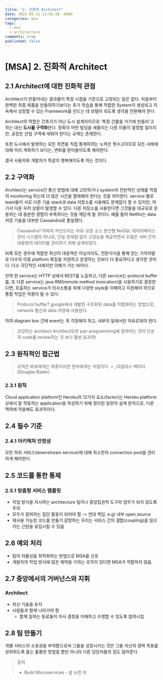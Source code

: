 ```yaml
---
title: "2. 진화적 Architect"
date: 2022-05-15 21:03:28 -0400
categories: msa
tags:
  - msa
  - architecture
comments: true
published: false
---
```

# [MSA] 2. 진화적 Architect
## 2.1 Architect에 대한 진화적 관점
Architect가 만들어내는 결과물이 특정 시점을 기준으로 고정되는 일은 없다. 처음부터 완벽한 최종 제품을 만들려하기보다는 추가 학습을 통해 적합한 System이 생성되고 지속해서 성장할 수 있는 Framework를 만드는 데 보탬이 되도록 생각을 전환해야 한다.

Architect의 역할은 건축가가 아닌 도시 설계자이므로 '특정 건물을 거기에 만들라'고 하는 대신 **도시를 구역화**한다. 정확히 어떤 빌딩을 세울지는 다른 이들이 결정할 일이지만, 공장은 산업 구역에 세워야 한다는 규제는 존재한다.

또한 도시에서 발생하는 모든 측면을 직접 통제하려는 노력은 헛수고이므로 모든 사태에 대해 미리 계획하기 보다는, 변화를 받아들이도록 해야한다.

결국 사용자와 개발자가 똑같이 행복해지도록 하는 것이다.

## 2.2 구역화
Architect는 service간 통신 방법에 대해 고민하거나 system의 전반적인 상태를 적절히 monitoring 하는데 더 많은 시간을 할애해야 한다는 것을 의미한다.
 service 별로 team들이 서로 다른 기술 stack과 data 저장소를 사용해도 문제없다 할 수 있지만, 여기서 다른 우려 상황이 발생할 수 있다.
  다른 저장소를 사용한다면 그것들을 대규모로 운용하는 데 충분한 경험이 부족하다는 것을 깨닫게 될 것이다. 예를 들어 Netflix는 data 저장 기술을 대부분 Cassandra로 통일했다.
> Cassandra?
> 아파치 카산드라는 자유-오픈 소스 분산형 NoSQL 데이터베이스 관리 시스템의 하나로, 단일 장애점 없이 고성능을 제공하면서 수많은 서버 간의 대용량의 데이터를 관리하기 위해 설계되었다.

비록 모든 경우에 적합한 최선의 대응책은 아닐지라도, 전문지식을 통해 얻는 가치야말로 다수의 이종 platform 확장을 지원하고 운영하는 것보다 더 중요하다고 생각한 것이다.  다소 극단적인 사례지만 이해가 가는 바이다.

 만약 한 service는 HTTP 상에서 REST를 노출하고, 다른 service는 protocol buffer를, 또 다른 service는 java RMI(remote method invocation)을 사용하기로 결정한다면, 호출하는 service가 의사소통을 위해 다양한 style을 이해하고 지원해야 하므로 통합 작업은 악몽이 될 수 있다. 
>Protocol buffer?
>google에서 개발한 구조화된 data를 직렬화하는 방법으로, network 통신과 data 저장에 사용된다.

하여 diagram box 간에 event는 꼭 걱정해야 하고, 내부의 일에서만 자유로워야 한다.

> 코딩하는 architect
> Architect또한 pair programming에 참여하는 것이 단순히 code를 review하는 것 보다 훨씬 효과적!

## 2.3 원칙적인 접근법
> 규칙은 바보에게는 복종이지만 현자에게는 지침이다.
	>  		_더글라스 베이더(Douglas Bader)
### 2.3.1 원칙
Cloud application platform인 Heroku의 12가지 요소(factor)는 Heroku platform 상에서 잘 작동하는 application을 작성하기 위해 정리된 일련의 설계 원칙으로, 다른 맥락에 적용해도 효과적이다.

## 2.4 필수 기준
### 2.4.1 아키텍처 안정성
모든 하위 서비스(downstream service)에 대해 최소한의 connection pool을 관리하게 해야한다.

## 2.5 코드를 통한 통제
### 2.5.1 맞춤형 서비스 템플릿
- 작업 방식을 지시하는 architecture 팀이나 중앙집권적 도구의 업무가 되지 않도록 주의
- 모두가 참여하는 집단 활동이 되어야 함 -> 연대 책임. e.g) 내부 open source
- 재사용 가능한 코드를 만들기 갈망하는 우리는 서비스 간의 결합(coupling)을 일으키는 근원을 유입시킬 수 있음

## 2.6 예외 처리
- 팀의 자율성을 최적화하는 방법으로 MSA를 선호
- 개발자의 작업 방식에 많은 제약을 가하는 조직이 있다면 MSA가 적합하지 않음.
## 2.7 중앙에서의 거버넌스와 지휘
### Architect
- 최신 기술을 유지
- 사람들과 함께 나아가야 함
	- 함께 일하는 동료들이 의사 결정을 이해하고 수행할 수 있도록 참여시킴
## 2.8 팀 만들기
개별 서비스의 소유권을 부여함으로써 그들을 성장시키는 것은 그들 자신의 경력 목표를 성취하도록 돕는 훌륭한 방법일 뿐만 아니라 다른 담당자들의 짐도 덜어준다.

> 출처
> - Build Microservices - 샘 뉴먼 저
